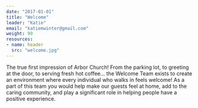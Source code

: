 ```yaml
---
date: "2017-01-01"
title: "Welcome"
leader: "Katie"
email: "katiemwinter@gmail.com"
weight: 90
resources:
- name: header
  src: "welcome.jpg"
---
```


The true first impression of Arbor Church! From the parking lot, to greeting at the door, to serving fresh hot coffee... the Welcome Team exists to create an environment where every individual who walks in feels welcome! As a part of this team you would help make our guests feel at home, add to the caring community, and play a significant role in helping people have a positive experience.

